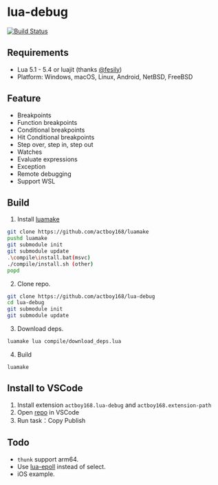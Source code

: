 # lua-debug

[![Build Status](https://github.com/actboy168/lua-debug/workflows/build/badge.svg)](https://github.com/actboy168/lua-debug/actions?workflow=build)

## Requirements

* Lua 5.1 - 5.4 or luajit (thanks [@fesily](https://github.com/fesily))
* Platform: Windows, macOS, Linux, Android, NetBSD, FreeBSD

## Feature

* Breakpoints
* Function breakpoints
* Conditional breakpoints
* Hit Conditional breakpoints
* Step over, step in, step out
* Watches
* Evaluate expressions
* Exception
* Remote debugging
* Support WSL

## Build

1. Install [luamake](https://github.com/actboy168/luamake)
``` bash
git clone https://github.com/actboy168/luamake
pushd luamake
git submodule init
git submodule update
.\compile\install.bat(msvc)
./compile/install.sh (other)
popd
```

2. Clone repo.
``` bash
git clone https://github.com/actboy168/lua-debug
cd lua-debug
git submodule init
git submodule update
```

3. Download deps.
``` bash
luamake lua compile/download_deps.lua
```

4. Build
```
luamake
```

## Install to VSCode

1. Install extension `actboy168.lua-debug` and `actboy168.extension-path`
2. Open [repo](https://github.com/actboy168/lua-debug) in VSCode
3. Run task：Copy Publish

## Todo

* `thunk` support arm64.
* Use [lua-epoll](https://github.com/actboy168/lua-epoll) instead of select.
* iOS example.
